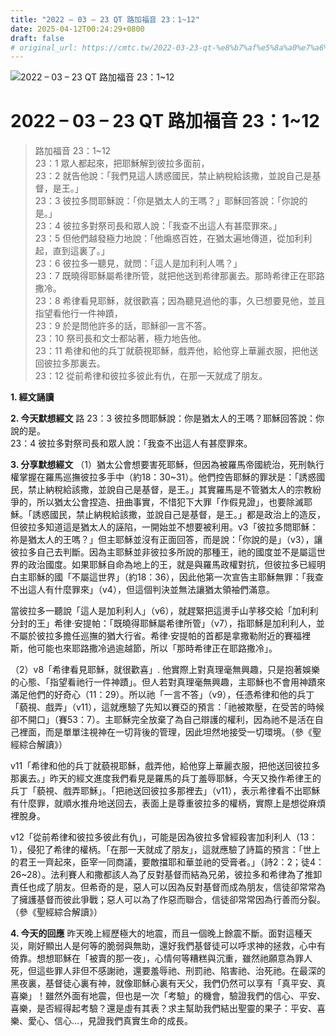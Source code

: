 ```yaml
---
title: "2022 – 03 – 23 QT 路加福音 23：1~12"
date: 2025-04-12T00:24:29+0800
draft: false
# original_url: https://cmtc.tw/2022-03-23-qt-%e8%b7%af%e5%8a%a0%e7%a6%8f%e9%9f%b3-23%ef%bc%9a112
---
```


![2022 – 03 – 23 QT 路加福音 23：1\~12](/images/qt.jpg   "2022 – 03 – 23 QT 路加福音 23：1\~12")

# 2022 – 03 – 23 QT 路加福音 23：1\~12

> 路加福音 23：1\~12  
> 23：1 眾人都起來，把耶穌解到彼拉多面前，  
> 23：2 就告他說：「我們見這人誘惑國民，禁止納稅給該撒，並說自己是基督，是王。」  
> 23：3 彼拉多問耶穌說：「你是猶太人的王嗎？」耶穌回答說：「你說的是。」  
> 23：4 彼拉多對祭司長和眾人說：「我查不出這人有甚麼罪來。」  
> 23：5 但他們越發極力地說：「他煽惑百姓，在猶太遍地傳道，從加利利起，直到這裏了。」  
> 23：6 彼拉多一聽見，就問：「這人是加利利人嗎？」  
> 23：7 既曉得耶穌屬希律所管，就把他送到希律那裏去。那時希律正在耶路撒冷。  
> 23：8 希律看見耶穌，就很歡喜；因為聽見過他的事，久已想要見他，並且指望看他行一件神蹟，  
> 23：9 於是問他許多的話，耶穌卻一言不答。  
> 23：10 祭司長和文士都站著，極力地告他。  
> 23：11 希律和他的兵丁就藐視耶穌，戲弄他，給他穿上華麗衣服，把他送回彼拉多那裏去。  
> 23：12 從前希律和彼拉多彼此有仇，在那一天就成了朋友。

**1. 經文誦讀**

**2.  今天默想經文**
路 23：3 彼拉多問耶穌說：你是猶太人的王嗎？耶穌回答說：你說的是。  
23：4 彼拉多對祭司長和眾人說：「我查不出這人有甚麼罪來。

**3. 分享默想經文**
（1）猶太公會想要害死耶穌，但因為被羅馬帝國統治，死刑執行權掌握在羅馬巡撫彼拉多手中（約18：30\~31）。他們控告耶穌的罪狀是：「誘惑國民，禁止納稅給該撒，並說自己是基督，是王。」其實羅馬是不管猶太人的宗教紛爭的，所以猶太公會捏造、扭曲事實，不惜犯下大罪「作假見證」，也要除滅耶穌。「誘惑國民，禁止納稅給該撒，並說自己是基督，是王。」都是政治上的造反，但彼拉多知道這是猶太人的誣陷，一開始並不想要被利用。v3「彼拉多問耶穌：祢是猶太人的王嗎？」但主耶穌並沒有正面回答，而是說：「你說的是」（v3），讓彼拉多自己去判斷。因為主耶穌並非彼拉多所說的那種王，祂的國度並不是屬這世界的政治國度。如果耶穌自命為地上的王，就是與羅馬政權對抗，但彼拉多已經明白主耶穌的國「不屬這世界」（約18：36），因此他第一次宣告主耶穌無罪：「我查不出這人有什麼罪來」（v4），但這個判決並無法讓猶太領袖們滿意。

當彼拉多一聽說「這人是加利利人」（v6），就趕緊把這燙手山芋移交給「加利利分封的王」希律·安提帕：「既曉得耶穌屬希律所管」（v7），指耶穌是加利利人，並不屬於彼拉多擔任巡撫的猶大行省。希律·安提帕的首都是拿撒勒附近的賽福裡斯，他可能也來耶路撒冷過逾越節，所以「那時希律正在耶路撒冷」。

（2）v8「希律看見耶穌，就很歡喜」. 他實際上對真理毫無興趣，只是抱著娛樂的心態、「指望看祂行一件神蹟」。但人若對真理毫無興趣，主耶穌也不會用神蹟來滿足他們的好奇心（11：29）。所以祂「一言不答」（v9），任憑希律和他的兵丁「藐視、戲弄」（v11），這就應驗了先知以賽亞的預言：「祂被欺壓，在受苦的時候卻不開口」（賽53：7）。主耶穌完全放棄了為自己辯護的權利，因為祂不是活在自己裡面，而是單單注視神在一切背後的管理，因此坦然地接受一切環境。（參《聖經綜合解讀》）

v11「希律和他的兵丁就藐視耶穌，戲弄他，給他穿上華麗衣服，把他送回彼拉多那裏去。」昨天的經文進度我們看見是羅馬的兵丁羞辱耶穌，今天又換作希律王的兵丁「藐視、戲弄耶穌」。「把祂送回彼拉多那裡去」（v11），表示希律看不出耶穌有什麼罪，就順水推舟地送回去，表面上是尊重彼拉多的權柄，實際上是想從麻煩裡脫身。

v12「從前希律和彼拉多彼此有仇」，可能是因為彼拉多曾經殺害加利利人（13：1），侵犯了希律的權柄。「在那一天就成了朋友」，這就應驗了詩篇的預言：「世上的君王一齊起來，臣宰一同商議，要敵擋耶和華並祂的受膏者。」（詩2：2；徒4：26\~28）。法利賽人和撒都該人為了反對基督而結為兄弟，彼拉多和希律為了推卸責任也成了朋友。但希奇的是，惡人可以因為反對基督而成為朋友，信徒卻常常為了擁護基督而彼此爭戰；惡人可以為了作惡而聯合，信徒卻常常因為行善而分裂。（參《聖經綜合解讀》）

**4. 今天的回應**
昨天晚上經歷極大的地震，而且一個晚上餘震不斷。面對這種天災，剛好顯出人是何等的脆弱與無助，還好我們基督徒可以呼求神的拯救，心中有倚靠。想想耶穌在「被賣的那一夜」，心情何等糟糕與沉重，雖然祂願意為罪人死，但這些罪人非但不感謝祂，還要羞辱祂、刑罰祂、陷害祂、治死祂。在最深的黑夜裏，基督徒心裏有神，就像耶穌心裏有天父，我們仍然可以享有「真平安、真喜樂」！雖然外面有地震，但也是一次「考驗」的機會，驗證我們的信心、平安、喜樂，是否經得起考驗？還是虛有其表？求主幫助我們結出聖靈的果子：平安、喜樂、愛心、信心…，見證我們真實生命的成長。
